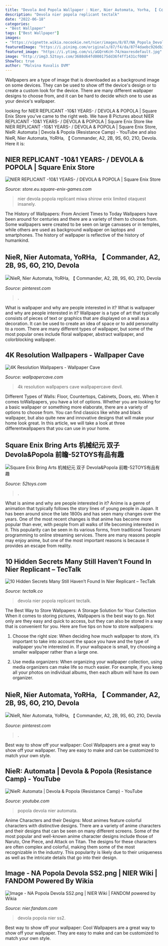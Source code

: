 ```yaml
---
title: "Devola And Popola Wallpaper : Nier, Nier Automata, Yorha, 【 Commander, A2, 2b, 9s, 6o, 21o, Devola"
description: "Devola nier popola replicant tectalk"
date: "2022-06-18"
categories:
- "Best Wallpaper"
tags: ["Best Wallpaper"]
images:
- "https://vignette.wikia.nocookie.net/nier/images/8/87/NA_Popola_Devola_SS2.png/revision/latest?cb=20170225030931"
featuredImage: "https://i.pinimg.com/originals/87/f4/da/87f4daebc926db3116c3484480261510.png"
featured_image: "https://i.ytimg.com/vi/aGQrnKcH-74/maxresdefault.jpg"
image: "http://img3.52toys.com/3688d64fd000175dd36f4ff1431cf008"
ShowToc: true
author: "Malvina Kuvalis DVM"
---
```



Wallpapers are a type of image that is downloaded as a background image on some devices. They can be used to show off the device's design or to create a custom look for the device. There are many different wallpaper designs to choose from, and it can be hard to decide which one to use as your device's wallpaper.

	

		
looking for NIER REPLICANT -10&amp;1 YEARS- / DEVOLA &amp; POPOLA | Square Enix Store you've came to the right web. We have 8 Pictures about NIER REPLICANT -10&amp;1 YEARS- / DEVOLA &amp; POPOLA | Square Enix Store like NIER REPLICANT -10&amp;1 YEARS- / DEVOLA &amp; POPOLA | Square Enix Store, NieR: Automata | Devola &amp; Popola (Resistance Camp) - YouTube and also NieR, Nier Automata, YoRHa, 【 Commander, A2, 2B, 9S, 6O, 21O, Devola. Here it is:
		
    
## NIER REPLICANT -10&amp;1 YEARS- / DEVOLA &amp; POPOLA | Square Enix Store

<img loading=lazy src="https://cdn-prod.scalefast.com/public/assets/user/1614900/image/9dd0077a5bf2ba369505d9d7ddda55d4.jpg" onerror="this.onerror=null;this.src='https://tse4.mm.bing.net/th?id=OIP.jdwdwjcmYdsYBrWyix4_XgHaHa&amp;pid=15.1';" alt="NIER REPLICANT -10&amp;1 YEARS- / DEVOLA &amp; POPOLA | Square Enix Store">

_Source: store.eu.square-enix-games.com_

>nier devola popola replicant miwa shirow enix limited otaquest insanely. 

	

The History of Wallpapers: From Ancient Times to Today
Wallpapers have been around for centuries and there are a variety of them to choose from. Some wallpapers were created to be seen on large canvases or in temples, while others are used as background wallpaper on laptops and smartphones. The history of wallpaper is reflective of the history of humankind.

    
## NieR, Nier Automata, YoRHa, 【 Commander, A2, 2B, 9S, 6O, 21O, Devola

<img loading=lazy src="https://i.pinimg.com/736x/2d/ce/6b/2dce6b95e7390477d8fcf7bc03b6bb32.jpg" onerror="this.onerror=null;this.src='https://tse4.mm.bing.net/th?id=OIP.1VL0mQYo4uSVQAcCIKFotwHaFQ&amp;pid=15.1';" alt="NieR, Nier Automata, YoRHa, 【 Commander, A2, 2B, 9S, 6O, 21O, Devola">

_Source: pinterest.com_

>. 

	

What is wallpaper and why are people interested in it?
What is wallpaper and why are people interested in it?
Wallpaper is a type of art that typically consists of pieces of text or graphics that are displayed on a wall as a decoration. It can be used to create an idea of space or to add personality to a room. There are many different types of wallpaper, but some of the most popular ones include floral wallpaper, abstract wallpaper, and colorblocking wallpaper.

    
## 4K Resolution Wallpapers - Wallpaper Cave

<img loading=lazy src="https://wallpapercave.com/wp/PvbNdK6.jpg" onerror="this.onerror=null;this.src='https://tse1.mm.bing.net/th?id=OIP.tbqDAGB7SyPvMBwEWJmFwgHaD8&amp;pid=15.1';" alt="4K Resolution Wallpapers - Wallpaper Cave">

_Source: wallpapercave.com_

>4k resolution wallpapers cave wallpapercave devil. 

	

Different Types of Walls: Floor, Countertops, Cabinets, Doors, etc.
When it comes toWallpapers, you have a lot of options. Whether you are looking for a basic wallpaper or something more elaborate, there are a variety of options to choose from. You can find classics like white and black wallpaper, but also quite new and innovative designs that will make your home look great. In this article, we will take a look at three differentwallpapers that you can use in your home.

    
## Square Enix Bring Arts 机械纪元 双子 Devola&amp;Popola 前瞻-52TOYS有品有趣

<img loading=lazy src="http://img3.52toys.com/3688d64fd000175dd36f4ff1431cf008" onerror="this.onerror=null;this.src='https://tse4.mm.bing.net/th?id=OIP.51yb1N3eUoTa9tajq7v4dgHaHa&amp;pid=15.1';" alt="Square Enix Bring Arts 机械纪元 双子 Devola&amp;Popola 前瞻-52TOYS有品有趣">

_Source: 52toys.com_

>. 

	

What is anime and why are people interested in it?
Anime is a genre of animation that typically follows the story lines of young people in Japan. It has been around since the late 1800s and has seen many changes over the years. One of the most recent changes is that anime has become more popular than ever, with people from all walks of life becoming interested in it. This popularity can be seen in its various forms, from traditional Toonami programming to online streaming services. There are many reasons people may enjoy anime, but one of the most important reasons is because it provides an escape from reality.

    
## 10 Hidden Secrets Many Still Haven’t Found In Nier Replicant – TecTalk

<img loading=lazy src="https://www.tectalk.co/wp-content/uploads/2021/05/New-Devola-Popola-Cutscenes.jpg" onerror="this.onerror=null;this.src='https://tse2.mm.bing.net/th?id=OIP.RsjE6SimAbIRyp7tHPhCNQHaDt&amp;pid=15.1';" alt="10 Hidden Secrets Many Still Haven’t Found In Nier Replicant – TecTalk">

_Source: tectalk.co_

>devola nier popola replicant tectalk. 

	

The Best Way to Store Wallpapers: A Storage Solution for Your Collection
When it comes to storing pictures, Wallpapers is the best way to go. Not only are they easy and quick to access, but they can also be stored in a way that is convenient for you. Here are five tips on how to store wallpapers:
1) Choose the right size: When deciding how much wallpaper to store, it’s important to take into account the space you have and the type of wallpaper you’re interested in. If your wallspace is small, try choosing a smaller wallpaper rather than a large one.

2) Use media organizers: When organizing your wallpaper collection, using media organizers can make life so much easier. For example, if you keep all your photos on individual albums, then each album will have its own organizer.

    
## NieR, Nier Automata, YoRHa, 【 Commander, A2, 2B, 9S, 6O, 21O, Devola

<img loading=lazy src="https://i.pinimg.com/originals/87/f4/da/87f4daebc926db3116c3484480261510.png" onerror="this.onerror=null;this.src='https://tse2.mm.bing.net/th?id=OIP.F5SNbcGHcAZ8GVueQHFNsQHaLc&amp;pid=15.1';" alt="NieR, Nier Automata, YoRHa, 【 Commander, A2, 2B, 9S, 6O, 21O, Devola">

_Source: pinterest.com_

>. 

	

Best way to show off your wallpaper:
Cool Wallpapers are a great way to show off your wallpaper. They are easy to make and can be customized to match your own style.

    
## NieR: Automata | Devola &amp; Popola (Resistance Camp) - YouTube

<img loading=lazy src="https://i.ytimg.com/vi/aGQrnKcH-74/maxresdefault.jpg" onerror="this.onerror=null;this.src='https://tse1.mm.bing.net/th?id=OIP.a33gockujd9i31NvYPF1SQHaEK&amp;pid=15.1';" alt="NieR: Automata | Devola &amp; Popola (Resistance Camp) - YouTube">

_Source: youtube.com_

>popola devola nier automata. 

	

Anime Characters and their Designs: Most animes feature colorful characters with distinctive designs.
There are a variety of anime characters and their designs that can be seen on many different screens. Some of the most popular and well-known anime character designs include those of Naruto, One Piece, and Attack on Titan. The designs for these characters are often complex and colorful, making them some of the most recognizable in the industry. This popularity is likely due to their uniqueness as well as the intricate details that go into their design.

    
## Image - NA Popola Devola SS2.png | NIER Wiki | FANDOM Powered By Wikia

<img loading=lazy src="https://vignette.wikia.nocookie.net/nier/images/8/87/NA_Popola_Devola_SS2.png/revision/latest?cb=20170225030931" onerror="this.onerror=null;this.src='https://tse2.mm.bing.net/th?id=OIP.7PiPKA96ySl32B8VIpJajgHaEK&amp;pid=15.1';" alt="Image - NA Popola Devola SS2.png | NIER Wiki | FANDOM powered by Wikia">

_Source: nier.fandom.com_

>devola popola nier ss2. 

	

Best way to show off your wallpaper:
Cool Wallpapers are a great way to show off your wallpaper. They are easy to make and can be customized to match your own style.

